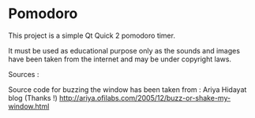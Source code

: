 Pomodoro
========

This project is a simple Qt Quick 2 pomodoro timer.

It must be used as educational purpose only as the sounds and images have been taken from the internet and may be under copyright laws.

Sources :

Source code for buzzing the window has been taken from : Ariya Hidayat blog (Thanks !) http://ariya.ofilabs.com/2005/12/buzz-or-shake-my-window.html 
